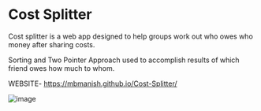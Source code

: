 
# Cost Splitter

Cost splitter is a web app designed to help groups work out who owes who money after sharing costs.

Sorting and Two Pointer Approach used to accomplish results of which friend owes how much to whom.

WEBSITE- https://mbmanish.github.io/Cost-Splitter/

![image](https://user-images.githubusercontent.com/84837582/124094504-7773b580-da76-11eb-9ea7-9d8c8d5ecc58.jpg)
